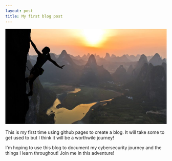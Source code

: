 ```yaml
---
layout: post
title: My first blog post
---
```


![Adventure](/images/adventure.jpg "Adventure")

This is my first time using github pages to create a blog. It will take some to get used to but I think it will be a worthwile journey!

I'm hoping to use this blog to document my cybersecurity journey and the things I learn throughout! 
Join me in this adventure!

